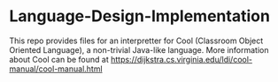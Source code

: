 # Language-Design-Implementation

This repo provides files for an interpretter for Cool (Classroom Object Oriented Language), a non-trivial Java-like language. More information about Cool can be found at https://dijkstra.cs.virginia.edu/ldi/cool-manual/cool-manual.html